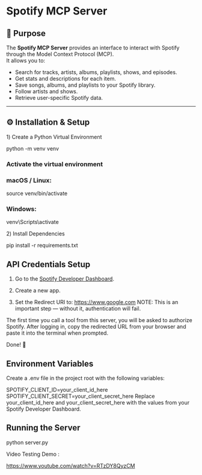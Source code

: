 # Spotify MCP Server

## 📌 Purpose
The **Spotify MCP Server** provides an interface to interact with Spotify through the Model Context Protocol (MCP).  
It allows you to:
- Search for tracks, artists, albums, playlists, shows, and episodes.
- Get stats and descriptions for each item.
- Save songs, albums, and playlists to your Spotify library.
- Follow artists and shows.
- Retrieve user-specific Spotify data.

---

## ⚙️ Installation & Setup


1️) Create a Python Virtual Environment

python -m venv venv

### Activate the virtual environment

### macOS / Linux:
source venv/bin/activate

### Windows:
venv\Scripts\activate

2️) Install Dependencies

pip install -r requirements.txt


## API Credentials Setup


1) Go to the [Spotify Developer Dashboard](https://developer.spotify.com/dashboard).

2) Create a new app.

3) Set the Redirect URI to:
https://www.google.com
NOTE: This is an important step — without it, authentication will fail.

The first time you call a tool from this server, you will be asked to authorize Spotify.
After logging in, copy the redirected URL from your browser and paste it into the terminal when prompted.

Done! 🎉

## Environment Variables

Create a .env file in the project root with the following variables:

SPOTIFY_CLIENT_ID=your_client_id_here
SPOTIFY_CLIENT_SECRET=your_client_secret_here
Replace your_client_id_here and your_client_secret_here with the values from your Spotify Developer Dashboard.

## Running the Server

python server.py


Video Testing Demo :

https://www.youtube.com/watch?v=RTzDY8QyzCM
